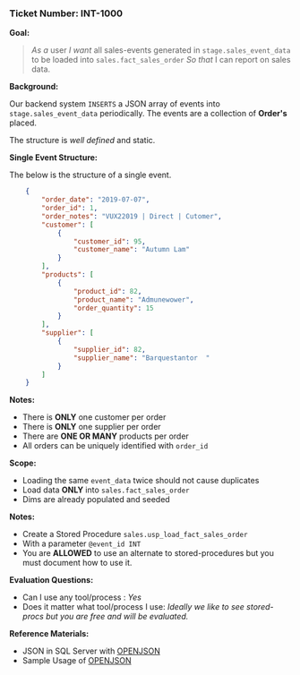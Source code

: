 ### Ticket Number: INT-1000

**Goal:**

>*As a* user
>*I want* all sales-events generated in `stage.sales_event_data` to be loaded into `sales.fact_sales_order`
>*So that* I can report on sales data.

**Background:**

Our backend system `INSERTS` a JSON array of events into `stage.sales_event_data` periodically. The events are a collection of **Order's** placed.

The structure is _well defined_ and static.

**Single Event Structure:**

The below is the structure of a single event.

```json
    {
        "order_date": "2019-07-07",
        "order_id": 1,
        "order_notes": "VUX22019 | Direct | Cutomer",
        "customer": [
            {
                "customer_id": 95,
                "customer_name": "Autumn Lam"
            }
        ],
        "products": [
            {
                "product_id": 82,
                "product_name": "Admunewower",
                "order_quantity": 15
            }
        ],
        "supplier": [
            {
                "supplier_id": 82,
                "supplier_name": "Barquestantor  "
            }
        ]
    }
```

**Notes:**

- There is **ONLY** one customer per order
- There is **ONLY** one supplier per order
- There are **ONE OR MANY** products per order
- All orders can be uniquely identified with `order_id`

**Scope:**

- Loading the same `event_data` twice should not cause duplicates
- Load data **ONLY** into `sales.fact_sales_order`
- Dims are already populated and seeded

**Notes:**

- Create a Stored Procedure `sales.usp_load_fact_sales_order`
- With a parameter `@event_id INT`
- You are **ALLOWED** to use an alternate to stored-procedures but you must document how to use it.

**Evaluation Questions:**

- Can I use any tool/process : *Yes*
- Does it matter what tool/process I use: *Ideally we like to see stored-procs but you are free and will be evaluated.*

**Reference Materials:**

- JSON in SQL Server with [OPENJSON](https://docs.microsoft.com/en-us/sql/t-sql/functions/openjson-transact-sql?view=sql-server-2017)
- Sample Usage of [OPENJSON](https://docs.microsoft.com/en-us/sql/relational-databases/json/convert-json-data-to-rows-and-columns-with-openjson-sql-server?view=sql-server-2017)
